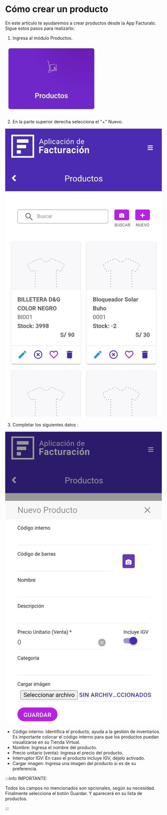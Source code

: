 # Cómo crear un producto

En este artículo te ayudaremos a crear productos desde la App Facturalo. Sigue estos pasos para realizarlo:

1. Ingresa al módulo Productos.

![Alt text](img/Productos.jpg)

2. En la parte superior derecha selecciona el "+" Nuevo.

![Alt text](img/app15.jpeg)

3. Completar los siguientes datos :

![Alt text](img/app16.jpeg)

- Código interno: Identifica el producto, ayuda a la gestión de inventarios. Es importante colocar el código interno para que los productos puedan visualizarse en su Tienda Virtual.
- Nombre:  Ingresa el nombre del producto.
- Precio unitario (venta): Ingresa el precio del producto.
- Interruptor IGV: En caso el producto incluye IGV, déjelo activado.
- Cargar imagen: Ingresa una imagen del producto si es de su preferencia.

:::info IMPORTANTE:

Todos los campos no mencionados son opcionales, según su necesidad.
Finalmente selecciona el botón Guardar. Y aparecerá en su lista de productos.

:::
